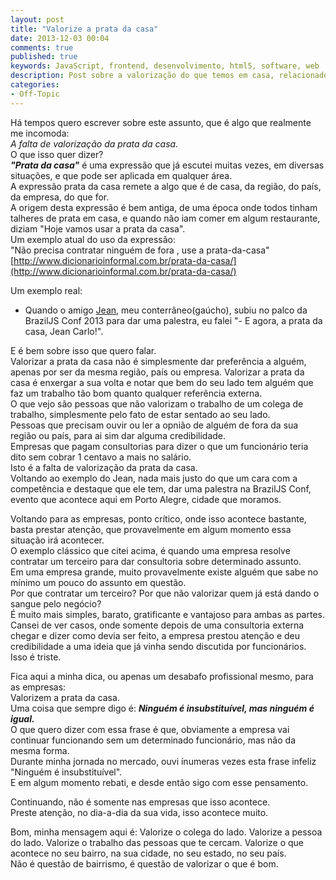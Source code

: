 ```yaml
---
layout: post
title: "Valorize a prata da casa"
date: 2013-12-03 00:04
comments: true
published: true
keywords: JavaScript, frontend, desenvolvimento, html5, software, web
description: Post sobre a valorização do que temos em casa, relacionado ao desenvolvimento de software
categories:
- Off-Topic 
---
```

Há tempos quero escrever sobre este assunto, que é algo que realmente me incomoda:  
_A falta de valorização da prata da casa._  
O que isso quer dizer?  
__*"Prata da casa"*__ é uma expressão que já escutei muitas vezes, em diversas situações, e que pode ser aplicada em qualquer área.  
A expressão prata da casa remete a algo que é de casa, da região, do país, da empresa, do que for.  
A origem desta expressão é bem antiga, de uma época onde todos tinham talheres de prata em casa, e quando não iam comer em algum restaurante, diziam "Hoje vamos usar a prata da casa".  
Um exemplo atual do uso da expressão:  
"Não precisa contratar ninguém de fora , use a prata-da-casa"  
[http://www.dicionarioinformal.com.br/prata-da-casa/](http://www.dicionarioinformal.com.br/prata-da-casa/)  

Um exemplo real:  
- Quando o amigo [Jean](http://twitter.com/jcemer), meu conterrâneo(gaúcho), subiu no palco da BrazilJS Conf 2013 para dar uma palestra, eu falei "- E agora, a prata da casa, Jean Carlo!".  

E é bem sobre isso que quero falar.  
Valorizar a prata da casa não é simplesmente dar preferência a alguém, apenas por ser da mesma região, país ou empresa.  Valorizar a prata da casa é enxergar a sua volta e notar que bem do seu lado tem alguém que faz um trabalho tão bom quanto qualquer referência externa.  
O que vejo são pessoas que não valorizam o trabalho de um colega de trabalho, simplesmente pelo fato de estar sentado ao seu lado.  
Pessoas que precisam ouvir ou ler a opnião de alguém de fora da sua região ou país, para ai sim dar alguma credibilidade.  
Empresas que pagam consultorias para dizer o que um funcionário teria dito sem cobrar 1 centavo a mais no salário.  
Isto é a falta de valorização da prata da casa.  
Voltando ao exemplo do Jean, nada mais justo do que um cara com a competência e destaque que ele tem, dar uma palestra na BrazilJS Conf, evento que acontece aqui em Porto Alegre, cidade que moramos.  

Voltando para as empresas, ponto crítico, onde isso acontece bastante, basta prestar atenção, que provavelmente em algum momento essa situação irá acontecer.  
O exemplo clássico que citei acima, é quando uma empresa resolve contratar um terceiro para dar consultoria sobre determinado assunto.  
Em uma empresa grande, muito provavelmente existe alguém que sabe no mínimo um pouco do assunto em questão.  
Por que contratar um terceiro? Por que não valorizar quem já está dando o sangue pelo negócio?  
É muito mais simples, barato, gratificante e vantajoso para ambas as partes.  
Cansei de ver casos, onde somente depois de uma consultoria externa chegar e dizer como devia ser feito, a empresa prestou atenção e deu credibilidade a uma ideia que já vinha sendo discutida por funcionários.  
Isso é triste.  

Fica aqui a minha dica, ou apenas um desabafo profissional mesmo, para as empresas:  
Valorizem a prata da casa.  
Uma coisa que sempre digo é: __*Ninguém é insubstituível, mas ninguém é igual.*__  
O que quero dizer com essa frase é que, obviamente a empresa vai continuar funcionando sem um determinado funcionário, mas não da mesma forma.  
Durante minha jornada no mercado, ouvi ínumeras vezes esta frase infeliz "Ninguém é insubstituível".  
E em algum momento rebati, e desde então sigo com esse pensamento.  
 
Continuando, não é somente nas empresas que isso acontece.  
Preste atenção, no dia-a-dia da sua vida, isso acontece muito.  

Bom, minha mensagem aqui é: Valorize o colega do lado. Valorize a pessoa do lado. Valorize o trabalho das pessoas que te cercam. Valorize o que acontece no seu bairro, na sua cidade, no seu estado, no seu país.  
Não é questão de bairrismo, é questão de valorizar o que é bom.  
